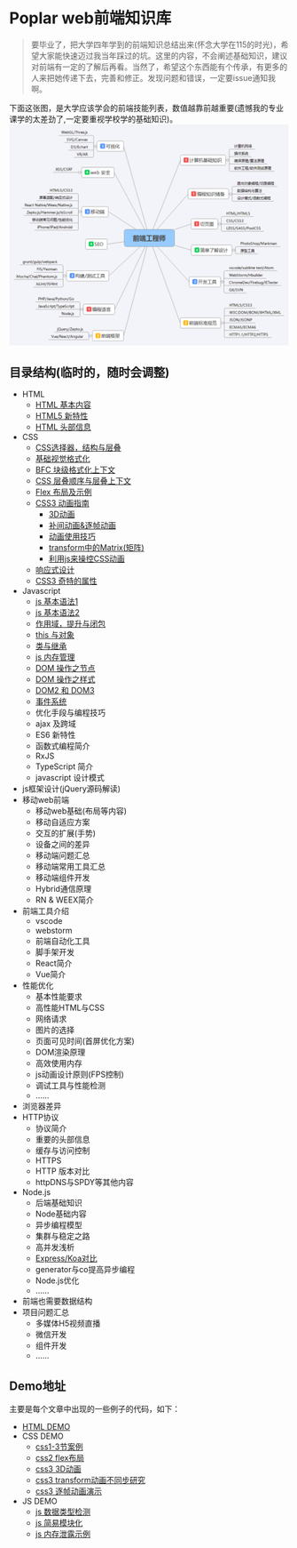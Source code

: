 Poplar web前端知识库 
===   
> 要毕业了，把大学四年学到的前端知识总结出来(怀念大学在115的时光)，希望大家能快速迈过我当年踩过的坑。这里的内容，不会阐述基础知识，建议对前端有一定的了解后再看。当然了，希望这个东西能有个传承，有更多的人来把她传递下去，完善和修正。发现问题和错误，一定要issue通知我啊。    

下面这张图，是大学应该学会的前端技能列表，数值越靠前越重要(遗憾我的专业课学的太差劲了,一定要重视学校学的基础知识)。     
![](/image/main.png)  

## 目录结构(临时的，随时会调整)  
- HTML
    - [HTML 基本内容](https://github.com/SIPC115/Poplar/blob/master/HTML/html1.md)    
    - [HTML5 新特性](https://github.com/SIPC115/Poplar/blob/master/HTML/html2.md)  
    - [HTML 头部信息](https://github.com/SIPC115/Poplar/blob/master/HTML/html3.md)
- CSS  
    - [CSS选择器，结构与层叠](https://github.com/SIPC115/Poplar/blob/master/CSS/css1.md)
    - [基础视觉格式化](https://github.com/SIPC115/Poplar/blob/master/CSS/css2.md)
    - [BFC 块级格式化上下文](https://github.com/SIPC115/Poplar/blob/master/CSS/css3.md)  
    - [CSS 层叠顺序与层叠上下文](https://github.com/SIPC115/Poplar/blob/master/CSS/css6.md)
    - [Flex 布局及示例](https://github.com/SIPC115/Poplar/blob/master/CSS/css4.md)  
    - [CSS3 动画指南](https://github.com/SIPC115/Poplar/blob/master/CSS/css5.md)
        - [3D动画](https://github.com/SIPC115/Poplar/blob/master/CSS/css7.md)
        - [补间动画&逐帧动画 ](https://github.com/SIPC115/Poplar/blob/master/CSS/css8.md)
        - [动画使用技巧](https://github.com/SIPC115/Poplar/blob/master/CSS/css9.md)
        - [transform中的Matrix(矩阵)](https://github.com/SIPC115/Poplar/blob/master/CSS/css10.md)
        - [利用js来操控CSS动画](https://github.com/SIPC115/Poplar/blob/master/CSS/css11.md)
    - [响应式设计](https://github.com/SIPC115/Poplar/blob/master/CSS/css12.md)  
    - [CSS3 奇特的属性](https://github.com/SIPC115/Poplar/blob/master/CSS/css13.md)  
- Javascript
    - [js 基本语法1](https://github.com/SIPC115/Poplar/blob/master/JS/js1.md)
    - [js 基本语法2](https://github.com/SIPC115/Poplar/blob/master/JS/js2.md)
    - [作用域，提升与闭包](https://github.com/SIPC115/Poplar/blob/master/JS/js3.md)  
    - [this 与对象](https://github.com/SIPC115/Poplar/blob/master/JS/js4.md)
    - [类与继承](https://github.com/SIPC115/Poplar/blob/master/JS/js5.md)
    - [js 内存管理](https://github.com/SIPC115/Poplar/blob/master/JS/js6.md)
    - [DOM 操作之节点](https://github.com/SIPC115/Poplar/blob/master/JS/js7.md) 
    - [DOM 操作之样式](https://github.com/SIPC115/Poplar/blob/master/JS/js8.md) 
    - [DOM2 和 DOM3](https://github.com/SIPC115/Poplar/blob/master/JS/js9.md) 
    - [事件系统](https://github.com/SIPC115/Poplar/blob/master/JS/js10.md) 
    - 优化手段与编程技巧
    - ajax 及跨域
    - ES6 新特性
    - 函数式编程简介  
    - RxJS 
    - TypeScript 简介
    - javascript 设计模式
- js框架设计(jQuery源码解读)
- 移动web前端
    - 移动web基础(布局等内容)
    - 移动自适应方案
    - 交互的扩展(手势)
    - 设备之间的差异
    - 移动端问题汇总
    - 移动端常用工具汇总
    - 移动端组件开发
    - Hybrid通信原理
    - RN & WEEX简介
- 前端工具介绍
    - vscode
    - webstorm
    - 前端自动化工具
    - 脚手架开发
    - React简介
    - Vue简介
- 性能优化
    - 基本性能要求
    - 高性能HTML与CSS
    - 网络请求
    - 图片的选择
    - 页面可见时间(首屏优化方案)
    - DOM渲染原理
    - 高效使用内存
    - js动画设计原则(FPS控制)
    - 调试工具与性能检测
    - ...... 
- 浏览器差异
- HTTP协议
    - 协议简介
    - 重要的头部信息
    - 缓存与访问控制
    - HTTPS
    - HTTP 版本对比
    - httpDNS与SPDY等其他内容
- Node.js  
    - 后端基础知识
    - Node基础内容
    - 异步编程模型
    - 集群与稳定之路
    - 高并发浅析
    - [Express/Koa对比](https://github.com/SIPC115/Poplar/blob/master/node/exkoa.md)
    - generator与co提高异步编程
    - Node.js优化
    - ......
- 前端也需要数据结构
- 项目问题汇总
    - 多媒体H5视频直播
    - 微信开发
    - 组件开发
    - ......  

## Demo地址  
主要是每个文章中出现的一些例子的代码，如下：  
* [HTML DEMO](/demo/html/html.html)
* CSS DEMO  
    * [css1-3节案例](/demo/css/css1-3,html)  
    * [css2 flex布局](demo/css/css2-flex.html)
    * [css3 3D动画](/demo/css/css3-3D.html)  
    * [css3 transform动画不同步研究](/demo/css/css4-transform.html)  
    * [css3 逐帧动画演示](/demo/css/css5-step.html)  
* JS DEMO  
    * [js 数据类型检测](/demo/js/type.js)  
    * [js 简易模块化](/demo/js/module.js)  
    * [js 内存泄露示例](/demo/js/index.html)  
    
  



